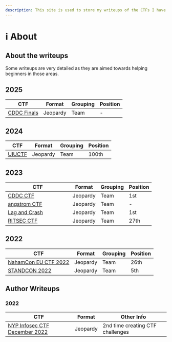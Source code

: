 ```yaml
---
description: This site is used to store my writeups of the CTFs I have participated in.
---
```


# ℹ️ About

## About the writeups

Some writeups are very detailed as they are aimed towards helping beginners in those areas.

## 2025

| CTF                              | Format   | Grouping | Position |
| -------------------------------- | -------- | -------- | -------- |
| [CDDC Finals](2025/cddc-finals/) | Jeopardy | Team     | -        |

## 2024

| CTF                         | Format   | Grouping | Position |
| --------------------------- | -------- | -------- | -------- |
| [UIUCTF](2025/cddc-finals/) | Jeopardy | Team     | 100th    |

## 2023

<table><thead><tr><th width="186">CTF</th><th>Format</th><th>Grouping</th><th>Position</th></tr></thead><tbody><tr><td><a href="2023/brainhacks-cddc-finals-2023/">CDDC CTF</a></td><td>Jeopardy</td><td>Team</td><td>1st</td></tr><tr><td><a href="2023/angstrom-ctf/">angstrom CTF</a></td><td>Jeopardy</td><td>Team</td><td>-</td></tr><tr><td><a href="2023/lag-and-crash-2023/">Lag and Crash</a></td><td>Jeopardy</td><td>Team</td><td>1st</td></tr><tr><td><a href="2023/ritsec-ctf/pwn/user-application-firewall.md">RITSEC CTF</a></td><td>Jeopardy</td><td>Team</td><td>27th</td></tr></tbody></table>

## 2022

| CTF                                                | Format   | Grouping | Position |
| -------------------------------------------------- | -------- | -------- | -------- |
| [NahamCon EU CTF 2022](2022/nahamcon-eu-ctf-2022/) | Jeopardy | Team     | 26th     |
| [STANDCON 2022](2022/standcon-2022/)               | Jeopardy | Team     | 5th      |

##

## Author Writeups

### 2022

| CTF                                                                      | Format   | Other Info                       |
| ------------------------------------------------------------------------ | -------- | -------------------------------- |
| [NYP Infosec CTF December 2022](authored/nyp-infosec-ctf-december-2022/) | Jeopardy | 2nd time creating CTF challenges |

